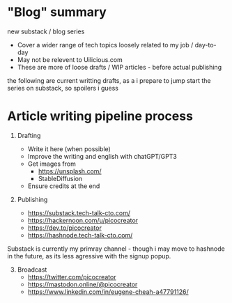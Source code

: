 # "Blog" summary

new substack / blog series 
- Cover a wider range of tech topics loosely related to my job / day-to-day
- May not be relevent to Uilicious.com 
- These are more of loose drafts / WIP articles - before actual publishing

the following are current writting drafts, as a i prepare to jump start the series on substack, so spoilers i guess

# Article writing pipeline process

1) Drafting
    - Write it here (when possible)
    - Improve the writing and english with chatGPT/GPT3
    - Get images from
        - https://unsplash.com/
        - StableDiffusion
	- Ensure credits at the end 

2) Publishing
    - https://substack.tech-talk-cto.com/
    - https://hackernoon.com/u/picocreator
    - https://dev.to/picocreator
    - https://hashnode.tech-talk-cto.com/

Substack is currently my primray channel - though i may move to hashnode in the future, as its less agressive with the signup popup.

3) Broadcast
    - https://twitter.com/picocreator
    - https://mastodon.online/@picocreator
    - https://www.linkedin.com/in/eugene-cheah-a47791126/
    